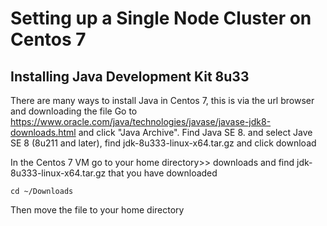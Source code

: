 # Setting up a Single Node Cluster on Centos 7

## Installing Java Development Kit 8u33

There are many ways to install Java in Centos 7, this is via the url browser and downloading the file
Go to https://www.oracle.com/java/technologies/javase/javase-jdk8-downloads.html and click "Java Archive".
Find Java SE 8. and select Jave SE 8 (8u211 and later), find jdk-8u333-linux-x64.tar.gz and click download

In the Centos 7 VM go to your home directory>> downloads and find jdk-8u333-linux-x64.tar.gz that you have downloaded
```
cd ~/Downloads
```
Then move the file to your home directory
```mv ~/Downloads/jdk-8u333-linux-x64.tar.gz ~
```
